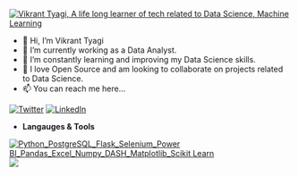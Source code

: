 [![Vikrant Tyagi, A life long learner of tech related to Data Science, Machine Learning](https://pimp-my-readme.webapp.io/pimp-my-readme/wavy-banner?subtitle=A%20life%20long%20learner%20of%20tech%20related%20to%20Data%20Science%2C%20Machine%20Learning&title=Vikrant%20Tyagi)](https://pimp-my-readme.webapp.io)
- 👋 Hi, I’m Vikrant Tyagi
- 👀 I’m currently working as a Data Analyst.
- 🌱 I’m constantly learning and improving my Data Science skills.
- 💞️ I love Open Source and am looking to collaborate on projects related to Data Science.
- 📫 You can reach me here...

[![Twitter](https://pimp-my-readme.webapp.io/pimp-my-readme/social-media?social=Twitter)](https://twitter.com/Tyagi_RaVikrant)
[![LinkedIn](https://pimp-my-readme.webapp.io/pimp-my-readme/social-media?social=LinkedIn)](https://www.linkedin.com/in/vikrant-tyagi-a8520616b/)
- **Langauges & Tools**

[![Python_PostgreSQL_Flask_Selenium_Power BI_Pandas_Excel_Numpy_DASH_Matplotlib_Scikit Learn](https://pimp-my-readme.webapp.io/pimp-my-readme/technology?technology=Python_PostgreSQL_Flask_Selenium_Power%20BI_Pandas_Excel_Numpy_DASH_Matplotlib_Scikit%20Learn)](https://pimp-my-readme.webapp.io)
<img 
   src="https://github-readme-stats.vercel.app/api?username=Vikranttyagi95&show_icons=true&theme=merko" 
/>

